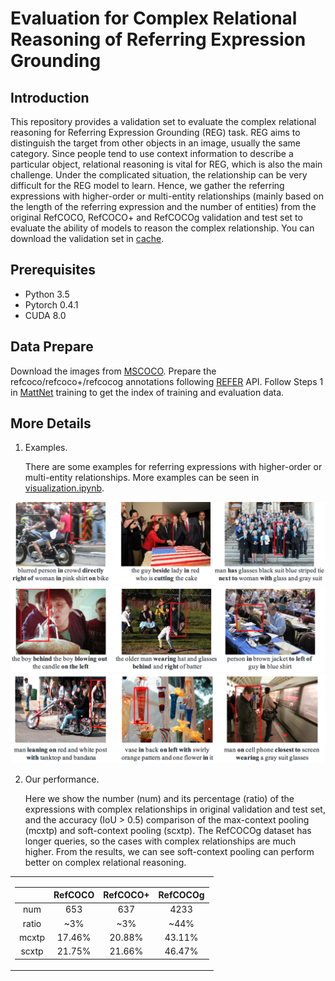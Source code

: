# Evaluation for Complex Relational Reasoning of Referring Expression Grounding

## Introduction

This repository provides a validation set to evaluate the complex relational reasoning for Referring Expression Grounding (REG) task. 
REG aims to distinguish the target from other objects in an image, usually the same category. Since people tend to use context information to describe a particular object, relational reasoning is vital for REG, which is also the main challenge. Under the complicated situation, the relationship can be very difficult for the REG model to learn. 
Hence, we gather the referring expressions with higher-order or multi-entity relationships (mainly based on the length of the referring expression and the number of entities) from the original RefCOCO, RefCOCO+ and RefCOCOg validation and test set to evaluate the ability of models to reason the complex relationship. You can download the validation set in [cache](cache/prepro/). 

## Prerequisites

* Python 3.5
* Pytorch 0.4.1
* CUDA 8.0

## Data Prepare

Download the images from [MSCOCO](http://mscoco.org/dataset/#overview). Prepare the refcoco/refcoco+/refcocog annotations following [REFER](https://github.com/lichengunc/refer) API. Follow Steps 1 in [MattNet](https://github.com/lichengunc/MAttNet) training to get the index of training and evaluation data.


## More Details
1) Examples.
   
   There are some examples for referring expressions with higher-order or multi-entity relationships. More examples can be seen in [visualization.ipynb](visualization.ipynb). 
   
 ![example1](./pics/example1.png)
 ![example2](./pics/example2.png)
 ![example3](./pics/example3.png)
<!-- <center>Some examples of the validation set with complex relationship.</center> -->


2) Our performance.
   
   Here we show the number (num) and its percentage (ratio) of the expressions with complex relationships in original validation and test set, and the accuracy (IoU > 0.5) comparison of the max-context pooling (mcxtp) and soft-context pooling (scxtp). The RefCOCOg dataset has longer queries, so the cases with complex relationships are much higher. From the results, we can see soft-context pooling can perform better on complex relational reasoning.
<center>
<table>
<tr><td>

|  | RefCOCO | RefCOCO+ | RefCOCOg|
|:--:|:--:|:--:|:--:|
| num   |  653    | 637     |  4233   |
| ratio | ~3\%    | ~3\%    |  ~44\%  |
| mcxtp | 17.46\% | 20.88\% | 43.11\% |
| scxtp | 21.75\% | 21.66\% | 46.47\% |

<!-- | num   |  653 （~3\%）   | 637 (~3\%)    |  4233 (~44\%)   |
| num   |  653 （~3\%）   | 637 (~3\%)    |  4233 (~44\%)   | -->
</td></tr> 
</table>
</center>
